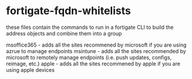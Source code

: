 # fortigate-fqdn-whitelists

these files contain the commands to run in a fortigate CLI to build the address objects and combine them into a group

msoffice365 - adds all the sites recommened by microsoft if you are using azrue to manage endpoints
msintune - adds all the sites recommended by microsoft to remotely manage endpoints (i.e. push updates, configs, reimage, etc.)
apple - adds all the sites recommened by apple if you are using apple devices
